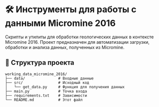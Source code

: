 # 🛠️ Инструменты для работы с данными Micromine 2016

Скрипты и утилиты для обработки геологических данных в контексте Micromine 2016. Проект предназначен для автоматизации загрузки, обработки и анализа данных, полученных из Micromine.

## 📁 Структура проекта

```plaintext
working_data_micromine_2016/
├── data/               # Входные данные
├── src/                # Исходный код
│   └── get_data.py     # Функция для получения данных
├── main.py             # Точка входа
├── requirements.txt    # Зависимости
└── README.md           # Этот файл
